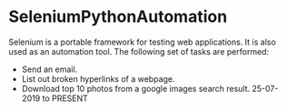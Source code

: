 # SeleniumPythonAutomation 

Selenium is a portable framework for testing web applications. It is also used as an automation tool.
The following set of tasks are performed:
* Send an email.
* List out broken hyperlinks of a webpage.
* Download top 10 photos from a google images search result.
25-07-2019 to PRESENT
